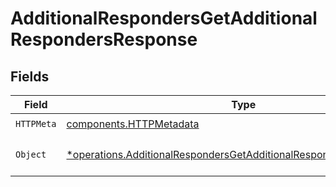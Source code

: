 # AdditionalRespondersGetAdditionalRespondersResponse


## Fields

| Field                                                                                                                                                     | Type                                                                                                                                                      | Required                                                                                                                                                  | Description                                                                                                                                               |
| --------------------------------------------------------------------------------------------------------------------------------------------------------- | --------------------------------------------------------------------------------------------------------------------------------------------------------- | --------------------------------------------------------------------------------------------------------------------------------------------------------- | --------------------------------------------------------------------------------------------------------------------------------------------------------- |
| `HTTPMeta`                                                                                                                                                | [components.HTTPMetadata](../../models/components/httpmetadata.md)                                                                                        | :heavy_check_mark:                                                                                                                                        | N/A                                                                                                                                                       |
| `Object`                                                                                                                                                  | [*operations.AdditionalRespondersGetAdditionalRespondersResponseBody](../../models/operations/additionalrespondersgetadditionalrespondersresponsebody.md) | :heavy_minus_sign:                                                                                                                                        | The request has succeeded.                                                                                                                                |